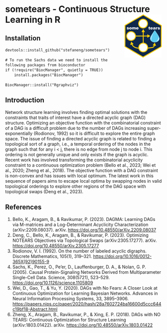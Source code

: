 # sometears - Continuous Structure Learning in R <img src="man/figures/logo.png" align="right" height="139" alt="" />

## Installation
```{r}
devtools::install_github("stefaneng/sometears")

# To run the Sachs data we need to install the following packages from bioconductor
if (!require("BiocManager", quietly = TRUE))
    install.packages("BiocManager")

BiocManager::install("Rgraphviz")
```

## Introduction

Network structure learning involves finding optimal solutions with the constraints that traits of interest have a directed acyclic graph (DAG) structure. Optimizing an objective function with the combinatorial constraint of a DAG is a difficult problem due to the number of DAGs increasing super-exponentially (Rodionov, 1992) so it is difficult to explore the entire graph space. The issue of finding a directed acyclic graph is related to finding a topological sort of a graph, i.e., a temporal ordering of the nodes in the graph such that for any i < j, there is no edge from node j to node i. This ordering is not generally unique and only exists if the graph is acyclic. Recent work has involved transforming the combinatorial acyclicity constraint to a continuous optimization problem (Bello et al., 2023; Wei et al., 2020; Zheng et al., 2018). The objective function with a DAG constraint is non-convex and has issues with local optimum. The latest work in this sequence of papers aims to escape local optima by swapping nodes in valid topological orderings to explore other regions of the DAG space with topological swaps (Deng et al., 2023).

## References

1. Bello, K., Aragam, B., & Ravikumar, P. (2023). DAGMA: Learning DAGs via M-matrices and a Log-Determinant Acyclicity Characterization (arXiv:2209.08037). arXiv. https://doi.org/10.48550/arXiv.2209.08037
2. Deng, C., Bello, K., Aragam, B., & Ravikumar, P. (2023). Optimizing NOTEARS Objectives via Topological Swaps (arXiv:2305.17277). arXiv. https://doi.org/10.48550/arXiv.2305.17277
3. Rodionov, V. I. (1992). On the number of labeled acyclic digraphs. Discrete Mathematics, 105(1), 319–321. https://doi.org/10.1016/0012-365X(92)90155-9
4. Sachs, K., Perez, O., Pe’er, D., Lauffenburger, D. A., & Nolan, G. P. (2005). Causal Protein-Signaling Networks Derived from Multiparameter Single-Cell Data. Science, 308(5721), 523–529. https://doi.org/10.1126/science.1105809
5. Wei, D., Gao, T., & Yu, Y. (2020). DAGs with No Fears: A Closer Look at Continuous Optimization for Learning Bayesian Networks. Advances in Neural Information Processing Systems, 33, 3895–3906. https://papers.nips.cc/paper/2020/hash/28a7602724ba16600d5ccc644c19bf18-Abstract.html
6. Zheng, X., Aragam, B., Ravikumar, P., & Xing, E. P. (2018). DAGs with NO TEARS: Continuous Optimization for Structure Learning (arXiv:1803.01422). arXiv. https://doi.org/10.48550/arXiv.1803.01422

